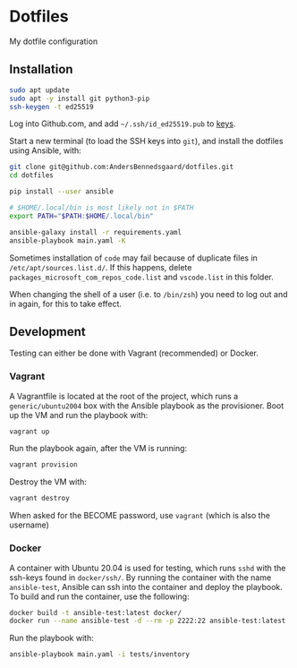 # Dotfiles

My dotfile configuration

## Installation

```bash
sudo apt update
sudo apt -y install git python3-pip
ssh-keygen -t ed25519
```

Log into Github.com, and add `~/.ssh/id_ed25519.pub` to [keys](https://github.com/settings/keys).

Start a new terminal (to load the SSH keys into `git`), and install the dotfiles using Ansible, with:

```bash
git clone git@github.com:AndersBennedsgaard/dotfiles.git
cd dotfiles

pip install --user ansible

# $HOME/.local/bin is most likely not in $PATH
export PATH="$PATH:$HOME/.local/bin"

ansible-galaxy install -r requirements.yaml
ansible-playbook main.yaml -K
```

Sometimes installation of `code` may fail because of duplicate files in `/etc/apt/sources.list.d/`.
If this happens, delete `packages_microsoft_com_repos_code.list` and `vscode.list` in this folder.

When changing the shell of a user (i.e. to `/bin/zsh`) you need to log out and in again, for this to take effect.

## Development

Testing can either be done with Vagrant (recommended) or Docker.

### Vagrant

A Vagrantfile is located at the root of the project, which runs a `generic/ubuntu2004` box with the Ansible playbook as the provisioner.
Boot up the VM and run the playbook with:

```bash
vagrant up
```

Run the playbook again, after the VM is running:

```bash
vagrant provision
```

Destroy the VM with:

```bash
vagrant destroy
```

When asked for the BECOME password, use `vagrant` (which is also the username)

### Docker

A container with Ubuntu 20.04 is used for testing, which runs `sshd` with the ssh-keys found in `docker/ssh/`.
By running the container with the name `ansible-test`, Ansible can ssh into the container and deploy the playbook.
To build and run the container, use the following:

```bash
docker build -t ansible-test:latest docker/
docker run --name ansible-test -d --rm -p 2222:22 ansible-test:latest
```

Run the playbook with:

```sh
ansible-playbook main.yaml -i tests/inventory
```
